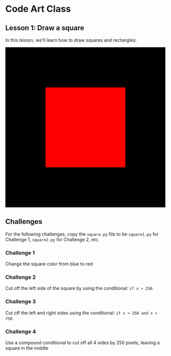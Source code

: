 # Code Art Class

## Lesson 1: Draw a square

In this lesson, we'll learn how to draw squares and rectangles:

<img src="../../solutions/lesson_03/square4.png" width=500>


## Challenges

For the following challenges, copy the `square.py` file to be `square1.py` for Challenge 1, `square2.py` for Challenge 2, etc.


### Challenge 1

Change the square color from blue to red

### Challenge 2

Cut off the left side of the square by using the conditional: `if x > 250`.

### Challenge 3

Cut off the left and right sides using the conditional: `if x > 250 and x < 750`.

### Challenge 4

Use a compound conditional to cut off all 4 sides by 250 pixels, leaving a square in the middle

